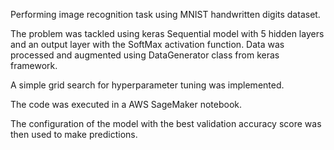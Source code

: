 Performing image recognition task using MNIST handwritten digits dataset. 

The problem was tackled using keras Sequential model with 5 hidden layers and an output layer with the SoftMax activation function. 
Data was processed and augmented using DataGenerator class from keras framework. 

A simple grid search for hyperparameter tuning was implemented. 

The code was executed in a AWS SageMaker notebook.

The configuration of the model with the best validation accuracy score was then used to make predictions. 